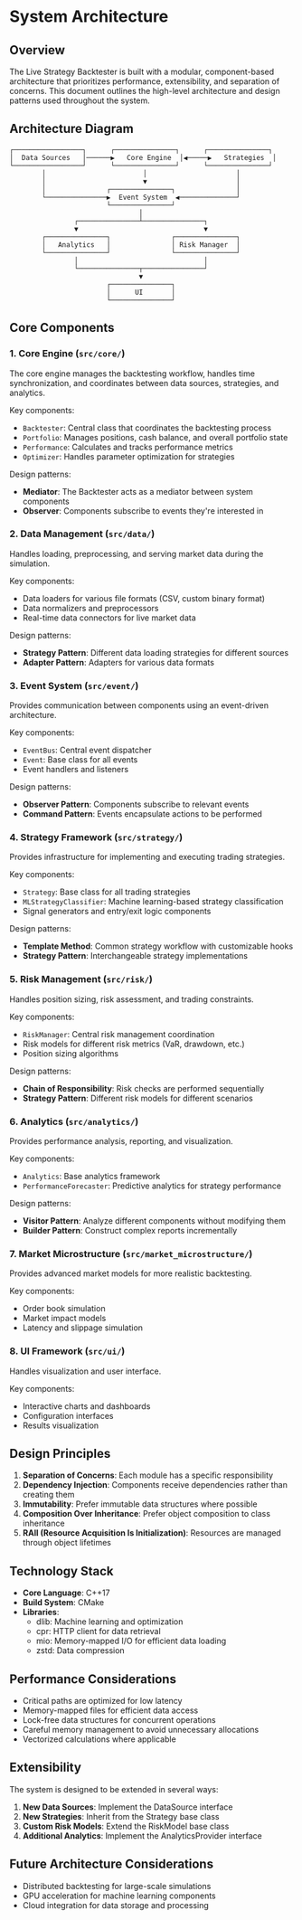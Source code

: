 # System Architecture

## Overview

The Live Strategy Backtester is built with a modular, component-based architecture that prioritizes performance, extensibility, and separation of concerns. This document outlines the high-level architecture and design patterns used throughout the system.

## Architecture Diagram

```
┌─────────────────┐      ┌───────────────┐      ┌───────────────┐
│  Data Sources   │──────▶   Core Engine  │◀─────▶   Strategies  │
└─────────────────┘      └───────────────┘      └───────────────┘
        │                        │                      │
        │                        ▼                      │
        │               ┌───────────────┐               │
        └───────────────▶  Event System  ◀──────────────┘
                        └───────────────┘
                                │
                ┌───────────────┴───────────────┐
                ▼                               ▼
        ┌───────────────┐               ┌───────────────┐
        │   Analytics   │               │ Risk Manager  │
        └───────────────┘               └───────────────┘
                │                               │
                └───────────────┬───────────────┘
                                ▼
                        ┌───────────────┐
                        │      UI       │
                        └───────────────┘
```

## Core Components

### 1. Core Engine (`src/core/`)

The core engine manages the backtesting workflow, handles time synchronization, and coordinates between data sources, strategies, and analytics.

Key components:

- `Backtester`: Central class that coordinates the backtesting process
- `Portfolio`: Manages positions, cash balance, and overall portfolio state
- `Performance`: Calculates and tracks performance metrics
- `Optimizer`: Handles parameter optimization for strategies

Design patterns:

- **Mediator**: The Backtester acts as a mediator between system components
- **Observer**: Components subscribe to events they're interested in

### 2. Data Management (`src/data/`)

Handles loading, preprocessing, and serving market data during the simulation.

Key components:

- Data loaders for various file formats (CSV, custom binary format)
- Data normalizers and preprocessors
- Real-time data connectors for live market data

Design patterns:

- **Strategy Pattern**: Different data loading strategies for different sources
- **Adapter Pattern**: Adapters for various data formats

### 3. Event System (`src/event/`)

Provides communication between components using an event-driven architecture.

Key components:

- `EventBus`: Central event dispatcher
- `Event`: Base class for all events
- Event handlers and listeners

Design patterns:

- **Observer Pattern**: Components subscribe to relevant events
- **Command Pattern**: Events encapsulate actions to be performed

### 4. Strategy Framework (`src/strategy/`)

Provides infrastructure for implementing and executing trading strategies.

Key components:

- `Strategy`: Base class for all trading strategies
- `MLStrategyClassifier`: Machine learning-based strategy classification
- Signal generators and entry/exit logic components

Design patterns:

- **Template Method**: Common strategy workflow with customizable hooks
- **Strategy Pattern**: Interchangeable strategy implementations

### 5. Risk Management (`src/risk/`)

Handles position sizing, risk assessment, and trading constraints.

Key components:

- `RiskManager`: Central risk management coordination
- Risk models for different risk metrics (VaR, drawdown, etc.)
- Position sizing algorithms

Design patterns:

- **Chain of Responsibility**: Risk checks are performed sequentially
- **Strategy Pattern**: Different risk models for different scenarios

### 6. Analytics (`src/analytics/`)

Provides performance analysis, reporting, and visualization.

Key components:

- `Analytics`: Base analytics framework
- `PerformanceForecaster`: Predictive analytics for strategy performance

Design patterns:

- **Visitor Pattern**: Analyze different components without modifying them
- **Builder Pattern**: Construct complex reports incrementally

### 7. Market Microstructure (`src/market_microstructure/`)

Provides advanced market models for more realistic backtesting.

Key components:

- Order book simulation
- Market impact models
- Latency and slippage simulation

### 8. UI Framework (`src/ui/`)

Handles visualization and user interface.

Key components:

- Interactive charts and dashboards
- Configuration interfaces
- Results visualization

## Design Principles

1. **Separation of Concerns**: Each module has a specific responsibility
2. **Dependency Injection**: Components receive dependencies rather than creating them
3. **Immutability**: Prefer immutable data structures where possible
4. **Composition Over Inheritance**: Prefer object composition to class inheritance
5. **RAII (Resource Acquisition Is Initialization)**: Resources are managed through object lifetimes

## Technology Stack

- **Core Language**: C++17
- **Build System**: CMake
- **Libraries**:
  - dlib: Machine learning and optimization
  - cpr: HTTP client for data retrieval
  - mio: Memory-mapped I/O for efficient data loading
  - zstd: Data compression

## Performance Considerations

- Critical paths are optimized for low latency
- Memory-mapped files for efficient data access
- Lock-free data structures for concurrent operations
- Careful memory management to avoid unnecessary allocations
- Vectorized calculations where applicable

## Extensibility

The system is designed to be extended in several ways:

1. **New Data Sources**: Implement the DataSource interface
2. **New Strategies**: Inherit from the Strategy base class
3. **Custom Risk Models**: Extend the RiskModel base class
4. **Additional Analytics**: Implement the AnalyticsProvider interface

## Future Architecture Considerations

- Distributed backtesting for large-scale simulations
- GPU acceleration for machine learning components
- Cloud integration for data storage and processing

```

```
